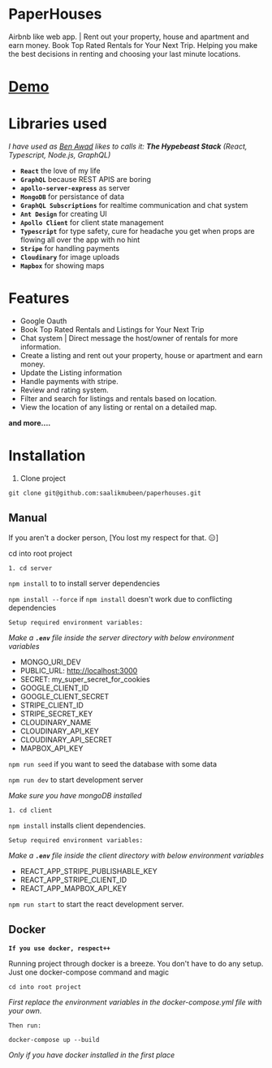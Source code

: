 # PaperHouses
Airbnb like web app. | Rent out your property, house and apartment and earn money.
Book Top Rated Rentals for Your Next Trip. Helping you make the best decisions in renting and choosing your last minute locations.

# [Demo](https://paperhouses.netlify.app/)

# Libraries used

*I have used as [Ben Awad](https://github.com/benawad) likes to calls it: **The Hypebeast Stack** (React, Typescript, Node.js, GraphQL)*

- **`React`** the love of my life
- **`GraphQL`** because REST APIS are boring
- **`apollo-server-express`** as server
- **`MongoDB`** for persistance of data
- **`GraphQL Subscriptions`** for realtime communication and chat system
- **`Ant Design`** for creating UI
- **`Apollo Client`** for client state management
- **`Typescript`** for type safety, cure for headache you get when props are flowing all over the app with no hint 
- **`Stripe`** for handling payments
- **`Cloudinary`** for image uploads
- **`Mapbox`** for showing maps


# Features

* Google Oauth
* Book Top Rated Rentals and Listings for Your Next Trip
* Chat system | Direct message the host/owner of rentals for more information.
* Create a listing and rent out your property, house or apartment and earn money.
* Update the Listing information
* Handle payments with stripe.
* Review and rating system.
* Filter and search for listings and rentals based on location.
* View the location of any listing or rental on a detailed map.

**and more....**


# Installation

1. Clone project

```
git clone git@github.com:saalikmubeen/paperhouses.git
```

## Manual

If you aren't a docker person, [You lost my respect for that. 😑]

cd into root project

```
1. cd server
```

`npm install` to to install server dependencies

`npm install --force` if `npm install` doesn't work due to conflicting dependencies

`Setup required environment variables:` 

*Make a **`.env`** file inside the server directory with below environment variables*
 
- MONGO_URI_DEV
- PUBLIC_URL: <http://localhost:3000>
- SECRET: my_super_secret_for_cookies
- GOOGLE_CLIENT_ID
- GOOGLE_CLIENT_SECRET
- STRIPE_CLIENT_ID
- STRIPE_SECRET_KEY
- CLOUDINARY_NAME
- CLOUDINARY_API_KEY
- CLOUDINARY_API_SECRET
- MAPBOX_API_KEY

`npm run seed` if you want to seed the database with some data

`npm run dev` to start development server

*Make sure you have mongoDB installed*

```
1. cd client
```

`npm install` installs client dependencies.

`Setup required environment variables:` 

*Make a **`.env`** file inside the client directory with below environment variables*
 
- REACT_APP_STRIPE_PUBLISHABLE_KEY
- REACT_APP_STRIPE_CLIENT_ID
- REACT_APP_MAPBOX_API_KEY

`npm run start` to start the react development server.


## Docker

**`If you use docker, respect++`**

Running project through docker is a breeze. You don't have to do any setup. Just one docker-compose command and magic

`cd into root project`

*First replace the environment variables in the docker-compose.yml file with your own.*

`Then run:`

```
docker-compose up --build
```

*Only if you have docker installed in the first place*